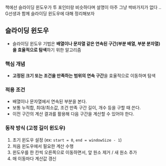 책에선 슬라이딩 윈도우가 투 포인터랑 비슷하다며 설명이 아주 그냥 싹바가지가 없다 ..  
G선생과 함께 슬라이딩 윈도우에 대해 정리해보자  

## 슬라이딩 윈도우
- 슬라이딩 윈도우 기법은 **배열이나 문자열 같은 연속된 구간(부분 배열, 부분 분자열)을 효율적으로 탐색**하기 위한 알고리즘

### 핵심 개념
- **고정된 크기 또는 조건을 만족하는 범위의 연속 구간**을 효율적으로 이동하며 탐색

### 적용 조건
- 배열이나 문자열에서 연속된 부분을 본다.
- 보통 누적합, 최대/최소값, 조건 만족 구간 길이, 개수 등을 구할 때 쓴다.
- 이전 구간의 계산 결과를 활용해 다음 구간을 계산할 수 있어야 한다.

### 동작 방식 (고정 길이 윈도우)
1. 초기 윈도우 설정 (ex: `start = 0`, `end = windowSize - 1`)
2. 처음 윈도우에서 필요한 계산 수행
3. 윈도우를 한 칸씩 오른쪽으로 이동하면서, 앞 원소 제거 / 새 원소 추가
4. 매 이동마다 계산값 갱신
